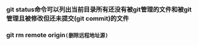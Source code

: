 ### git status命令可以列出当前目录所有还没有被git管理的文件和被git管理且被修改但还未提交(git commit)的文件
### git rm remote origin`(删除远程地址源)`